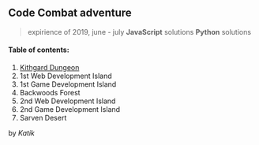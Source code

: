 ## Code Combat adventure
> expirience of 2019, june - july
 __JavaScript__ solutions
 __Python__ solutions


#### Table of contents:
1. [Kithgard Dungeon](1_Kithgard_Dungeon/)
2. 1st Web Development Island
3. 1st Game Development Island
4. Backwoods Forest
5. 2nd Web Development Island
6. 2nd Game Development Island
7. Sarven Desert

by _Katik_